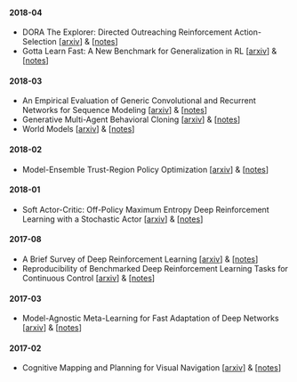 #### 2018-04
- DORA The Explorer: Directed Outreaching Reinforcement Action-Selection [[arxiv](https://arxiv.org/abs/1804.04012)] & [[notes](https://github.com/Scitator/papers/blob/master/papers/1804_dora.md)]
- Gotta Learn Fast: A New Benchmark for Generalization in RL [[arxiv](https://arxiv.org/abs/1804.03720)] & [[notes](https://github.com/Scitator/papers/blob/master/papers/1804_gotta_learn_fast.md)]

#### 2018-03
- An Empirical Evaluation of Generic Convolutional and Recurrent Networks for Sequence Modeling [[arxiv](https://arxiv.org/abs/1803.01271)] & [[notes](https://github.com/Scitator/papers/blob/master/papers/1803_cnn_vs_rnn.md)]
- Generative Multi-Agent Behavioral Cloning [[arxiv](https://arxiv.org/abs/1803.07612)] & [[notes](https://github.com/Scitator/papers/blob/master/papers/1803_behavioral_cloning.md)]
- World Models [[arxiv](https://arxiv.org/abs/1803.10122)] & [[notes](https://github.com/Scitator/papers/blob/master/papers/1803_world_models.md)] 

#### 2018-02

- Model-Ensemble Trust-Region Policy Optimization [[arxiv](https://arxiv.org/abs/1802.10592)] & [[notes](https://github.com/Scitator/papers/blob/master/papers/1802_me_trpo.md)]

#### 2018-01
- Soft Actor-Critic: Off-Policy Maximum Entropy Deep Reinforcement Learning with a Stochastic Actor [[arxiv](https://arxiv.org/abs/1801.01290)] & [[notes](https://github.com/Scitator/papers/blob/master/papers/1801_soft_ac.md)]

#### 2017-08

- A Brief Survey of Deep Reinforcement Learning [[arxiv](https://arxiv.org/abs/1708.05866)] & [[notes](https://github.com/Scitator/papers/blob/master/papers/1708_rl_survey.md)]
- Reproducibility of Benchmarked Deep Reinforcement Learning Tasks for Continuous Control [[arxiv](https://arxiv.org/abs/1708.04133)] & [[notes](https://github.com/Scitator/papers/blob/master/papers/1708_reproducible_rl.md)]

#### 2017-03
- Model-Agnostic Meta-Learning for Fast Adaptation of Deep Networks [[arxiv](https://arxiv.org/abs/1703.03400)] & [[notes](https://github.com/Scitator/papers/blob/master/papers/1703_maml.md)]

#### 2017-02
- Cognitive Mapping and Planning for Visual Navigation [[arxiv](https://arxiv.org/abs/1702.03920)] & [[notes](https://github.com/Scitator/papers/blob/master/papers/1702_cmp.md)]
